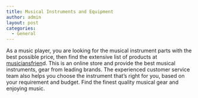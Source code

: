 ```yaml
---
title: Musical Instruments and Equipment
author: admin
layout: post
categories:
  - General
---
```

As a music player, you are looking for the musical instrument parts with the best possible price, then find the extensive list of products at <a href="http://www.musiciansfriend.com/">musiciansfrien</a>d. This is an online store and provide the best musical instruments, gear from leading brands. The experienced customer service team also helps you choose the instrument that’s right for you, based on your requirement and budget. Find the finest quality musical gear and enjoying music.
